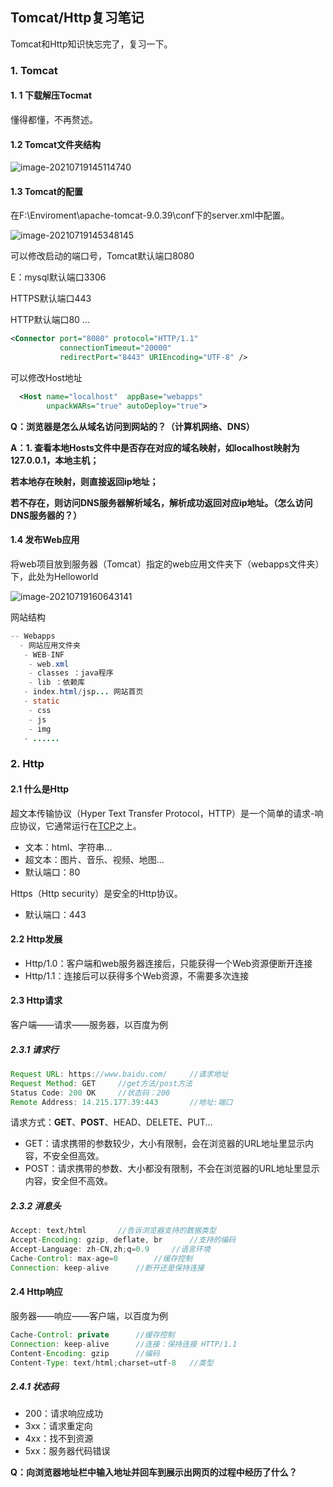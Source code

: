 ## Tomcat/Http复习笔记

Tomcat和Http知识快忘完了，复习一下。

### 1. Tomcat

#### 1. 1 下载解压Tocmat

懂得都懂，不再赘述。

#### 1.2 Tomcat文件夹结构

![image-20210719145114740](F:\TyporaMD\JavaWeb\Tomcat\image-20210719145114740.png)

#### 1.3 Tomcat的配置

在F:\Enviroment\apache-tomcat-9.0.39\conf下的server.xml中配置。

![image-20210719145348145](F:\TyporaMD\JavaWeb\Tomcat\image-20210719145348145.png)

可以修改启动的端口号，Tomcat默认端口8080

E：mysql默认端口3306

HTTPS默认端口443

HTTP默认端口80 ...

```xml
<Connector port="8080" protocol="HTTP/1.1"
           connectionTimeout="20000"
           redirectPort="8443" URIEncoding="UTF-8" />
```

可以修改Host地址

```xml
  <Host name="localhost"  appBase="webapps"
        unpackWARs="true" autoDeploy="true">
```

**Q：浏览器是怎么从域名访问到网站的？（计算机网络、DNS）**

**A：1. 查看本地Hosts文件中是否存在对应的域名映射，如localhost映射为127.0.0.1，本地主机；**

**若本地存在映射，则直接返回ip地址；**

**若不存在，则访问DNS服务器解析域名，解析成功返回对应ip地址。（怎么访问DNS服务器的？）**

#### 1.4 发布Web应用

将web项目放到服务器（Tomcat）指定的web应用文件夹下（webapps文件夹）下，此处为Helloworld

![image-20210719160643141](F:\TyporaMD\JavaWeb\Tomcat\image-20210719160643141.png)

网站结构

```java
-- Webapps
  - 网站应用文件夹
   - WEB-INF
    - web.xml
    - classes ：java程序
    - lib ：依赖库
   - index.html/jsp... 网站首页
   - static
    - css
    - js
    - img
   - ......
```

### 2. Http

#### 2.1 什么是Http

超文本传输协议（Hyper Text Transfer Protocol，HTTP）是一个简单的请求-响应协议，它通常运行在[TCP](https://baike.baidu.com/item/TCP/33012)之上。

- 文本：html、字符串...
- 超文本：图片、音乐、视频、地图...
- 默认端口：80

Https（Http security）是安全的Http协议。

- 默认端口：443

#### 2.2 Http发展

- Http/1.0：客户端和web服务器连接后，只能获得一个Web资源便断开连接
- Http/1.1：连接后可以获得多个Web资源，不需要多次连接

#### 2.3 Http请求

客户端——请求——服务器，以百度为例

##### 2.3.1 请求行

```java
Request URL: https://www.baidu.com/		//请求地址
Request Method: GET		//get方法/post方法
Status Code: 200 OK		//状态码：200
Remote Address: 14.215.177.39:443		//地址:端口
```

请求方式：**GET**、**POST**、HEAD、DELETE、PUT...

- GET：请求携带的参数较少，大小有限制，会在浏览器的URL地址里显示内容，不安全但高效。
- POST：请求携带的参数、大小都没有限制，不会在浏览器的URL地址里显示内容，安全但不高效。

##### 2.3.2 消息头

```java
Accept: text/html		//告诉浏览器支持的数据类型
Accept-Encoding: gzip, deflate, br		//支持的编码
Accept-Language: zh-CN,zh;q=0.9		//语言环境
Cache-Control: max-age=0		//缓存控制
Connection: keep-alive		//断开还是保持连接
```



#### 2.4 Http响应

服务器——响应——客户端，以百度为例

```java
Cache-Control: private		//缓存控制
Connection: keep-alive		//连接：保持连接 HTTP/1.1
Content-Encoding: gzip		//编码
Content-Type: text/html;charset=utf-8	//类型
```

##### 2.4.1 状态码

- 200：请求响应成功
- 3xx：请求重定向
- 4xx：找不到资源
- 5xx：服务器代码错误

**Q：向浏览器地址栏中输入地址并回车到展示出网页的过程中经历了什么？**